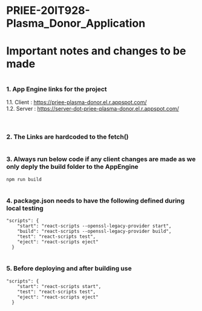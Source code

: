 # PRIEE-20IT928-Plasma_Donor_Application

# <h1> Important notes and changes to be made

# <h3> 1. App Engine links for the project
   1.1. Client : https://priee-plasma-donor.el.r.appspot.com/ <br>
   1.2. Server : https://server-dot-priee-plasma-donor.el.r.appspot.com/<br>
<br>
# <h3> 2. The Links are hardcoded to the fetch()
# <h3> 3. Always run below code if any client changes are made as we only deply the build folder to the AppEngine
```
npm run build
```
# <h3> 4. package.json needs to have the following defined during local testing
```
"scripts": {
    "start": "react-scripts --openssl-legacy-provider start",
    "build": "react-scripts --openssl-legacy-provider build",
    "test": "react-scripts test",
    "eject": "react-scripts eject"
  }
```
# <h3> 5. Before deploying and after building use
```
"scripts": {
    "start": "react-scripts start",
    "test": "react-scripts test",
    "eject": "react-scripts eject"
  }
```
